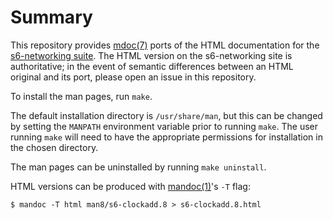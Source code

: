 # Summary

This repository provides [mdoc(7)](https://man.openbsd.org/mdoc.7)
ports of the HTML documentation for the [s6-networking
suite](http://skarnet.org/software/s6-networking/). The HTML version
on the s6-networking site is authoritative; in the event of semantic
differences between an HTML original and its port, please open an
issue in this repository.

To install the man pages, run `make`.

The default installation directory is `/usr/share/man`, but this can
be changed by setting the `MANPATH` environment variable prior to
running `make`.  The user running `make` will need to have the
appropriate permissions for installation in the chosen directory.

The man pages can be uninstalled by running `make uninstall`.

HTML versions can be produced with
[mandoc(1)](https://man.openbsd.org/mandoc.1)'s `-T` flag:

```
$ mandoc -T html man8/s6-clockadd.8 > s6-clockadd.8.html
```
